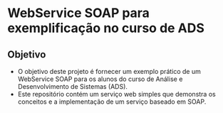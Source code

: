 # WebService SOAP para exemplificação no curso de ADS

## Objetivo
- O objetivo deste projeto é fornecer um exemplo prático de um WebService SOAP para os alunos do curso de Análise e Desenvolvimento de Sistemas (ADS). 
- Este repositório contém um serviço web simples que demonstra os conceitos e a implementação de um serviço baseado em SOAP.
